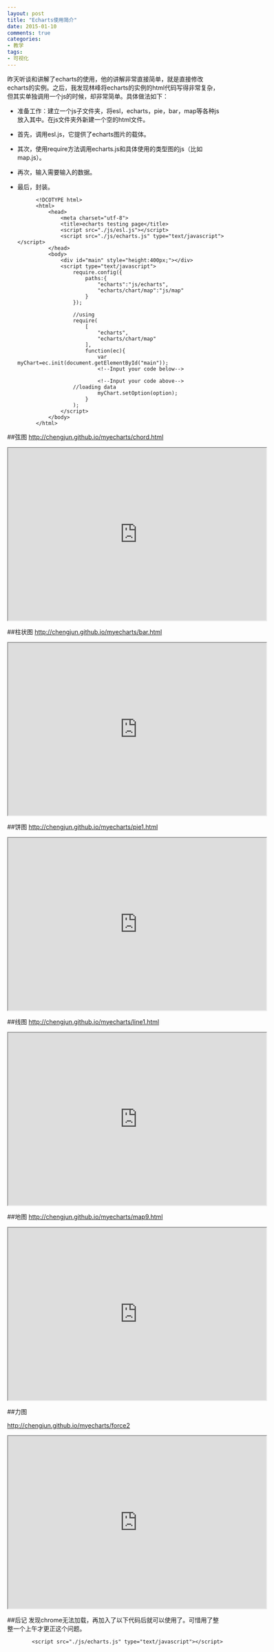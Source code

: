 ```yaml
---
layout: post
title: "Echarts使用简介"
date: 2015-01-10 
comments: true
categories:
- 教学
tags:
- 可视化
---
```


昨天听谈和讲解了echarts的使用，他的讲解非常直接简单，就是直接修改echarts的实例。之后，我发现林峰将echarts的实例的html代码写得非常复杂，但其实单独调用一个js的时候，却非常简单。具体做法如下：

- 准备工作：建立一个js子文件夹，将esl，echarts，pie，bar，map等各种js放入其中。在js文件夹外新建一个空的html文件。
- 首先，调用esl.js，它提供了echarts图片的载体。
- 其次，使用require方法调用echarts.js和具体使用的类型图的js（比如map.js）。
- 再次，输入需要输入的数据。
- 最后，封装。



            <!DCOTYPE html>
            <html>
            	<head>
            		<meta charset="utf-8">
            		<title>echarts testing page</title>
            		<script src="./js/esl.js"></script>
            		<script src="./js/echarts.js" type="text/javascript"></script>
            	</head>
            	<body>
            		<div id="main" style="height:400px;"></div>
            		<script type="text/javascript">
            			require.config({
            				paths:{
            					"echarts":"js/echarts",
            					"echarts/chart/map":"js/map"
            				}
            			});

            			//using
            			require(
            				[
            					"echarts",
            					"echarts/chart/map"
            				],
            				function(ec){
            					var myChart=ec.init(document.getElementById("main"));  
                                <!--Input your code below-->					

                                <!--Input your code above-->					
            			//loading data
            					myChart.setOption(option);
            				}
            			);
            		</script>
            	</body>
            </html>


##弦图
http://chengjun.github.io/myecharts/chord.html

<iframe src='http://chengjun.github.io/myecharts/chord.html' scrolling="no" width="600" height = "400"></iframe>

##柱状图
http://chengjun.github.io/myecharts/bar.html

<iframe src='http://chengjun.github.io/myecharts/bar.html' scrolling="no" width="600" height = "400"></iframe>

##饼图
http://chengjun.github.io/myecharts/pie1.html

<iframe src='http://chengjun.github.io/myecharts/pie1.html' scrolling="no" width="600" height = "400"></iframe>

##线图
http://chengjun.github.io/myecharts/line1.html

<iframe src='http://chengjun.github.io/myecharts/line1.html' scrolling="no" width="600" height = "400"></iframe>

##地图
http://chengjun.github.io/myecharts/map9.html

<iframe src='http://chengjun.github.io/myecharts/map9.html' scrolling="no" width="600" height = "400"></iframe>

##力图

http://chengjun.github.io/myecharts/force2

<iframe src='http://chengjun.github.io/myecharts/force2.html' scrolling="no" width="600" height = "400"></iframe>



##后记
发现chrome无法加载，再加入了以下代码后就可以使用了。可惜用了整整一个上午才更正这个问题。


            <script src="./js/echarts.js" type="text/javascript"></script>
